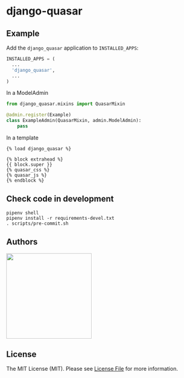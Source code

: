 # django-quasar

## Example

Add the `django_quasar` application to `INSTALLED_APPS`:

```python
INSTALLED_APPS = (
  ...
  'django_quasar',
  ...
)
```

In a ModelAdmin

```python
from django_quasar.mixins import QuasarMixin

@admin.register(Example)
class ExampleAdmin(QuasarMixin, admin.ModelAdmin):
    pass

```

In a template
```
{% load django_quasar %}

{% block extrahead %}
{{ block.super }}
{% quasar_css %}
{% quasar_js %}
{% endblock %}

```

## Check code in development

```
pipenv shell
pipenv install -r requirements-devel.txt
. scripts/pre-commit.sh
```

## Authors

[<img src="http://www.microdisseny.com/images/web/microdisseny-logo-small.png" width="226">](http://www.microdisseny.com/)

## License

The MIT License (MIT). Please see [License File](LICENSE.md) for more information.
